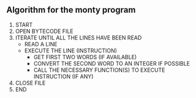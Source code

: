 ## Algorithm for the monty program

1. START
2. OPEN BYTECODE FILE
3. ITERATE UNTIL ALL THE LINES HAVE BEEN READ
	- READ A LINE
	- EXECUTE THE LINE (INSTRUCTION)
		* GET FIRST TWO WORDS (IF AVAILABLE)
		* CONVERT THE SECOND WORD TO AN INTEGER IF POSSIBLE
		* CALL THE NECESSARY FUNCTION(S) TO EXECUTE INSTRUCTION (IF ANY)
4. CLOSE FILE
5. END
